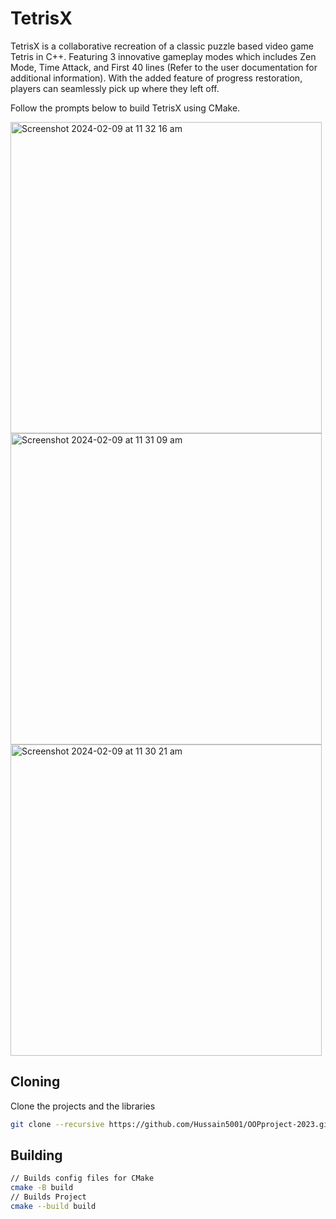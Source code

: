 # TetrisX 
TetrisX is a collaborative recreation of a classic puzzle based video game Tetris in C++. Featuring 3 innovative gameplay modes which includes Zen Mode, Time Attack, and First 40 lines (Refer to the user documentation for additional information). With the added feature of progress restoration, players can seamlessly pick up where they left off. 

Follow the prompts below to build TetrisX using CMake. 

<img width="498" alt="Screenshot 2024-02-09 at 11 32 16 am" src="https://github.com/Hussain5001/tetris/assets/140463102/8dc7d4ea-fe64-4541-a340-8baac469b0d6">
<img width="498" alt="Screenshot 2024-02-09 at 11 31 09 am" src="https://github.com/Hussain5001/tetris/assets/140463102/8ed1f906-b76f-464b-941c-c97b8248154b">
<img width="498" alt="Screenshot 2024-02-09 at 11 30 21 am" src="https://github.com/Hussain5001/tetris/assets/140463102/8be9ead8-587c-4f1e-93fe-99274eb56ef2">


## Cloning

Clone the projects and the libraries

```bash
git clone --recursive https://github.com/Hussain5001/OOPproject-2023.git
```

## Building

```bash
// Builds config files for CMake
cmake -B build
// Builds Project
cmake --build build
```
